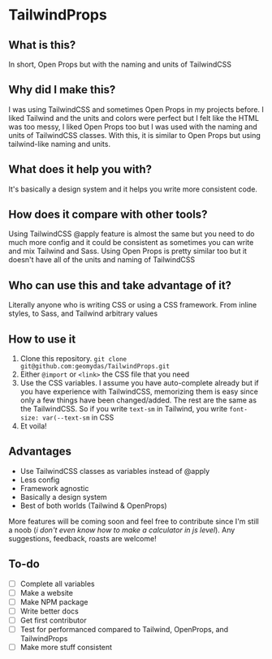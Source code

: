 # TailwindProps

## What is this?

In short, Open Props but with the naming and units of TailwindCSS

## Why did I make this?

I was using TailwindCSS and sometimes Open Props in my projects before. I liked Tailwind and the units and colors were perfect but I felt like the HTML was too messy, I liked Open Props too but I was used with the naming and units of TailwindCSS classes. With this, it is similar to Open Props but using tailwind-like naming and units.

## What does it help you with?

It's basically a design system and it helps you write more consistent code.

## How does it compare with other tools?

Using TailwindCSS @apply feature is almost the same but you need to do much more config and it could be consistent as sometimes you can write and mix Tailwind and Sass. Using Open Props is pretty similar too but it doesn't have all of the units and naming of TailwindCSS

## Who can use this and take advantage of it?

Literally anyone who is writing CSS or using a CSS framework. From inline styles, to Sass, and Tailwind arbitrary values

## How to use it

1. Clone this repository. `git clone git@github.com:geomydas/TailwindProps.git`
2. Either `@import` or `<link>` the CSS file that you need
3. Use the CSS variables. I assume you have auto-complete already but if you have experience with TailwindCSS, memorizing them is easy since only a few things have been changed/added. The rest are the same as the TailwindCSS. So if you write `text-sm` in Tailwind, you write `font-size: var(--text-sm` in CSS
4. Et voila!

## Advantages

- Use TailwindCSS classes as variables instead of @apply
- Less config
- Framework agnostic
- Basically a design system
- Best of both worlds (Tailwind & OpenProps)

More features will be coming soon and feel free to contribute since I'm still a noob (_i don't even know how to make a calculator in js level_). Any suggestions, feedback, roasts are welcome!

## To-do

- [ ] Complete all variables
- [ ] Make a website
- [ ] Make NPM package
- [ ] Write better docs
- [ ] Get first contributor
- [ ] Test for performanced compared to Tailwind, OpenProps, and TailwindProps
- [ ] Make more stuff consistent
